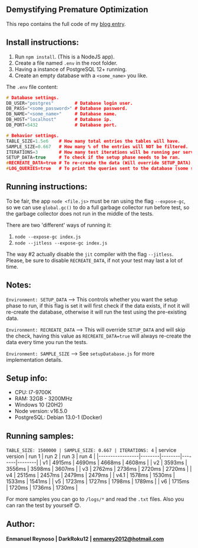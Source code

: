 ## Demystifying Premature Optimization ##

This repo contains the full code of my [blog entry](https://code.darkroku12.ovh/1-demystifying-premature-optimization/).

## Install instructions:

1) Run `npm install`. (This is a NodeJS app).
2) Create a file named `.env` in the root folder.
3) Having a instance of PostgreSQL 12+ running.
4) Create an empty database with a `<some_name>` you like.

The `.env` file content:
```c++
# Database settings.
DB_USER="postgres"        # Database login user.
DB_PASS="<some_password>" # Database password.
DB_NAME="<some_name>"     # Database name.
DB_HOST="localhost"       # Database ip.
DB_PORT=5432              # Database port.

# Behavior settings.
TABLE_SIZE=1.5e6    # How many total entries the tables will have.
SAMPLE_SIZE=0.667   # How many % of the entries will NOT be filtered.
ITERATIONS=3        # How many test iterations will be running per service version.
SETUP_DATA=true     # To check if the setup phase needs to be ran. 
#RECREATE_DATA=true # To re-create the data (Will override SETUP_DATA).
#LOG_QUERIES=true   # To print the queries sent to the database (some set-up data queries will be skipped).
```

## Running instructions:

To be fair, the app `node <file.js>` must be ran using the flag `--expose-gc`,
so we can use `global.gc()` to do a full garbage collector run before test, so the garbage collector does not run
in the middle of the tests.

There are two 'different' ways of running it:
1) `node --expose-gc index.js`
2) `node --jitless --expose-gc index.js`

The way #2 actually disable the `jit` compiler with the flag `--jitless`. 
Please, be sure to disable `RECREATE_DATA`, if not your test may last a lot of time.

## Notes:

`Environment: SETUP_DATA` --> This controls whether you want the setup phase to run, if this flag is set 
it will first check if the data exists, if not it will re-create the database, otherwise it will run the test
using the pre-existing data.

`Environment: RECREATE_DATA` --> This will override `SETUP_DATA` and will skip the check, having this value as
`RECREATE_DATA=true` will always re-create the data every time you run the tests.

`Environment: SAMPLE_SIZE` --> See `setupDatabase.js` for more implementation details.

## Setup info:
- CPU: I7-9700K
- RAM: 32GB - 3200MHz
- Windows 10 (20H2)
- Node version: v16.5.0
- PostgreSQL: Debian 13.0-1 (Docker)

## Running samples:

`TABLE_SIZE: 1500000 | SAMPLE_SIZE: 0.667 | ITERATIONS: 4`
| service version | run 1  | run 2  | run 3  | run 4  |
|-----------------|--------|--------|--------|--------|
| v1              | 4915ms | 4690ms | 4668ms | 4608ms |
| v2              | 3593ms | 3556ms | 3598ms | 3607ms |
| v3              | 2762ms | 2736ms | 2720ms | 2720ms |
| v4              | 2515ms | 2457ms | 2479ms | 2479ms |
| v4.1            | 1578ms | 1530ms | 1533ms | 1541ms |
| v5              | 1723ms | 1727ms | 1798ms | 1789ms |
| v6              | 1715ms | 1720ms | 1736ms | 1730ms |

For more samples you can go to `/logs/*` and read the `.txt` files.
Also you can ran the test by yourself 😊.

## Author:
#### Enmanuel Reynoso | DarkRoku12 | enmarey2012@hotmail.com